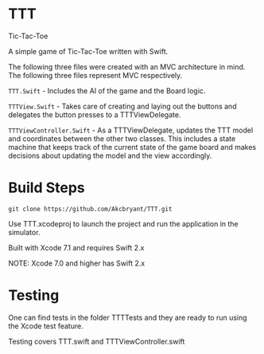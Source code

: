 # TTT
Tic-Tac-Toe

A simple game of Tic-Tac-Toe written with Swift. 

The following three files were created with an MVC architecture in mind. The following three files represent MVC respectively.

`TTT.Swift` - Includes the AI of the game and the Board logic.

`TTTView.Swift` - Takes care of creating and laying out the buttons and delegates the button presses to a TTTViewDelegate.

`TTTViewController.Swift` - As a TTTViewDelegate, updates the TTT model and coordinates between the other two classes. This includes a state machine that keeps track of the current state of the game board and makes decisions about updating the model and the view accordingly.

# Build Steps

`git clone https://github.com/Akcbryant/TTT.git`

Use TTT.xcodeproj to launch the project and run the application in the simulator.  

Built with Xcode 7.1 and requires Swift 2.x

NOTE: Xcode 7.0 and higher has Swift 2.x

# Testing

One can find tests in the folder TTTTests and they are ready to run using the Xcode test feature.

Testing covers TTT.swift and TTTViewController.swift

